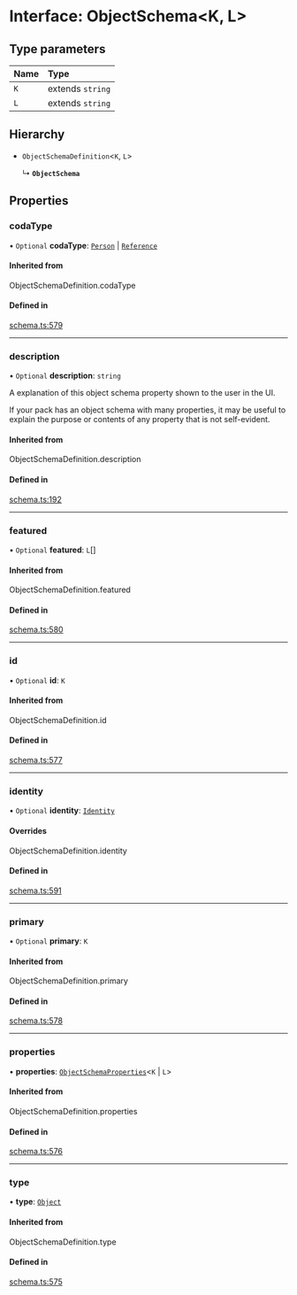 # Interface: ObjectSchema<K, L\>

## Type parameters

| Name | Type |
| :------ | :------ |
| `K` | extends `string` |
| `L` | extends `string` |

## Hierarchy

- `ObjectSchemaDefinition`<`K`, `L`\>

  ↳ **`ObjectSchema`**

## Properties

### codaType

• `Optional` **codaType**: [`Person`](../enums/ValueHintType.md#person) \| [`Reference`](../enums/ValueHintType.md#reference)

#### Inherited from

ObjectSchemaDefinition.codaType

#### Defined in

[schema.ts:579](https://github.com/coda/packs-sdk/blob/main/schema.ts#L579)

___

### description

• `Optional` **description**: `string`

A explanation of this object schema property shown to the user in the UI.

If your pack has an object schema with many properties, it may be useful to
explain the purpose or contents of any property that is not self-evident.

#### Inherited from

ObjectSchemaDefinition.description

#### Defined in

[schema.ts:192](https://github.com/coda/packs-sdk/blob/main/schema.ts#L192)

___

### featured

• `Optional` **featured**: `L`[]

#### Inherited from

ObjectSchemaDefinition.featured

#### Defined in

[schema.ts:580](https://github.com/coda/packs-sdk/blob/main/schema.ts#L580)

___

### id

• `Optional` **id**: `K`

#### Inherited from

ObjectSchemaDefinition.id

#### Defined in

[schema.ts:577](https://github.com/coda/packs-sdk/blob/main/schema.ts#L577)

___

### identity

• `Optional` **identity**: [`Identity`](Identity.md)

#### Overrides

ObjectSchemaDefinition.identity

#### Defined in

[schema.ts:591](https://github.com/coda/packs-sdk/blob/main/schema.ts#L591)

___

### primary

• `Optional` **primary**: `K`

#### Inherited from

ObjectSchemaDefinition.primary

#### Defined in

[schema.ts:578](https://github.com/coda/packs-sdk/blob/main/schema.ts#L578)

___

### properties

• **properties**: [`ObjectSchemaProperties`](../types/ObjectSchemaProperties.md)<`K` \| `L`\>

#### Inherited from

ObjectSchemaDefinition.properties

#### Defined in

[schema.ts:576](https://github.com/coda/packs-sdk/blob/main/schema.ts#L576)

___

### type

• **type**: [`Object`](../enums/ValueType.md#object)

#### Inherited from

ObjectSchemaDefinition.type

#### Defined in

[schema.ts:575](https://github.com/coda/packs-sdk/blob/main/schema.ts#L575)

